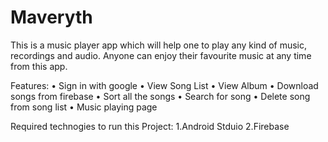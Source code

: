 # Maveryth
This is a music player app which will help one to play any kind of music, recordings and audio. Anyone can enjoy their favourite music at any time from this app.

Features:
•	Sign in with google 
•	View Song List
•	View Album
•	Download songs from firebase
•	Sort all the songs
•	Search for song
•	Delete song from song list
•	Music playing page


Required technogies to run this Project:
1.Android Stduio
2.Firebase
